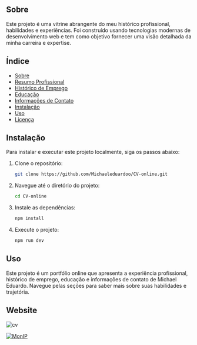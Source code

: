 ## Sobre

Este projeto é uma vitrine abrangente do meu histórico profissional, habilidades e experiências. Foi construído usando tecnologias modernas de desenvolvimento web e tem como objetivo fornecer uma visão detalhada da minha carreira e expertise.


## Índice

- [Sobre](#sobre)
- [Resumo Profissional](#resumo-profissional)
- [Histórico de Emprego](#histórico-de-emprego)
- [Educação](#educação)
- [Informações de Contato](#informações-de-contato)
- [Instalação](#instalação)
- [Uso](#uso)
- [Licença](#licença)


## Instalação

Para instalar e executar este projeto localmente, siga os passos abaixo:

1. Clone o repositório:
   ```bash
   git clone https://github.com/Michaeleduardoo/CV-online.git
   ```
2. Navegue até o diretório do projeto:
   ```bash
   cd CV-online
   ```
3. Instale as dependências:
   ```bash
   npm install
   ```
4. Execute o projeto:
   ```bash
   npm run dev
   ```

## Uso

Este projeto é um portfólio online que apresenta a experiência profissional, histórico de emprego, educação e informações de contato de Michael Eduardo. Navegue pelas seções para saber mais sobre suas habilidades e trajetória.

## Website

![cv](https://github.com/user-attachments/assets/8b71c4d4-8a2b-4118-adba-d2c41841b998)

<a href="https://cv-online-michael.vercel.app/">
    <img loading="lazy" src="https://img.shields.io/website-up-down-green-red/http/monip.org.svg" alt="MonIP" />
</a>
